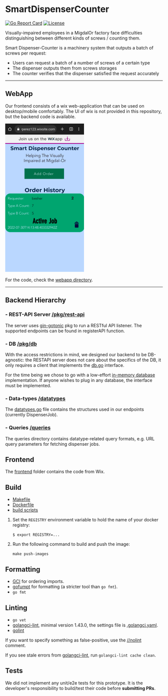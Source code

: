 [comment]:  # ( Copyright Contributors to the Open Cluster Management project )

# SmartDispenserCounter
[![Go Report Card](https://goreportcard.com/badge/github.com/open-cluster-management/hub-of-hubs-spec-transport-bridge)](https://goreportcard.com/report/github.com/vMaroon/SmartDispenserCounter)
[![License](https://img.shields.io/github/license/vMaroon/SmartDispenserCounter)](/LICENSE)

Visually-impaired employees in a MigdalOr factory face difficulties distinguishing between different kinds of screws / counting them.

Smart Dispenser-Counter is a machinery system that outputs a batch of screws per request:
* Users can request a batch of a number of screws of a certain type
* The dispenser outputs them from screws storages
* The counter verifies that the dispenser satisfied the request accurately
---

## WebApp
Our frontend consists of a wix web-application that can be used on desktop/mobile comfortably.
The UI of wix is not provided in this repository, but the backend code is available.

<img src="webapp/images/mobile.png" width="50%" height="50%">

For the code, check the [webapp directory](webapp/README.md).

---

## Backend Hierarchy

### - REST-API Server [/pkg/rest-api](pkg/rest-api/server.go)
The server uses [gin-gotonic](github.com/gin-gonic) pkg to run a RESTful API listener. 
The supported endpoints can be found in registerAPI function.

### - DB [/pkg/db](pkg/db/db.go)
With the access restrictions in mind, we designed our backend to be DB-agnostic: the RESTAPI server does not care 
about the specifics of the DB, it only requires a client that implements the [db.go](pkg/db/db.go) interface.

For the time being we chose to go with a low-effort [in-memory database](pkg/db/in-memory/in_memory_db.go) 
implementation. If anyone wishes to plug in any database, the interface must be implemented.

### - Data-types [/datatypes](datatypes/datatypes.go)
The [datatypes.go](datatypes/datatypes.go) file contains the structures used in our endpoints (currently DispenserJob).

### - Queries [/queries](queries)
The queries directory contains datatype-related query formats, e.g. URL query parameters for fetching dispenser jobs.

## Frontend
The [frontend](frontend) folder contains the code from Wix.

## Build

* [Makefile](Makefile)
* [Dockerfile](build/Dockerfile)
* [build scripts](build/scripts)

1.  Set the `REGISTRY` environment variable to hold the name of your docker registry:
    ```
    $ export REGISTRY=...
    ```

1.  Run the following command to build and push the image:
    ```
    make push-images
    ```
    
## Formatting

* [GCI](https://github.com/daixiang0/gci) for ordering imports.
* [gofumpt](https://github.com/mvdan/gofumpt) for formatting (a stricter tool than `go fmt`).
* `go fmt`

## Linting

* `go vet`
* [golangci-lint](https://github.com/golangci/golangci-lint), minimal version 1.43.0, the settings file is [.golangci.yaml](https://github.com/open-cluster-management/hub-of-hubs-spec-sync/blob/main/.golangci.yaml).
* [golint](https://github.com/golang/lint)

If you want to specify something as false-positive, use the [//nolint](https://golangci-lint.run/usage/false-positives/) comment.

If you see stale errors from [golangci-lint](https://github.com/golangci/golangci-lint), run `golangci-lint cache clean`.

## Tests

We did not implement any unit/e2e tests for this prototype. 
It is the developer's responsibility to build/test their code before **submitting PRs**.
